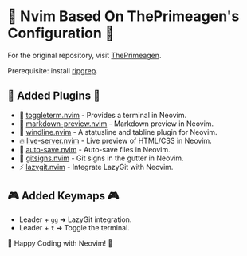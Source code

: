 # 🌟 Nvim Based On ThePrimeagen's Configuration 🌟

For the original repository, visit [ThePrimeagen](https://github.com/ThePrimeagen/init.lua).

Prerequisite: install [ripgrep](https://github.com/BurntSushi/ripgrep).

## 🚀 Added Plugins 🚀

- 📜 [toggleterm.nvim](https://github.com/akinsho/toggleterm.nvim) - Provides a terminal in Neovim.
- 📝 [markdown-preview.nvim](https://github.com/iamcco/markdown-preview.nvim) - Markdown preview in Neovim.
- 🌟 [windline.nvim](https://github.com/windwp/windline.nvim) - A statusline and tabline plugin for Neovim.
- 🔥 [live-server.nvim](https://github.com/barrett-ruth/live-server.nvim) - Live preview of HTML/CSS in Neovim.
- 💾 [auto-save.nvim](https://github.com/pocco81/auto-save.nvim) - Auto-save files in Neovim.
- 📌 [gitsigns.nvim](https://github.com/lewis6991/gitsigns.nvim) - Git signs in the gutter in Neovim.
- ⚡ [lazygit.nvim](https://github.com/kdheepak/lazygit.nvim) - Integrate LazyGit with Neovim.

## 🎮 Added Keymaps 🎮

- Leader + `gg` ➜ LazyGit integration.
- Leader + `t` ➜ Toggle the terminal.

🚀 Happy Coding with Neovim! 🚀

